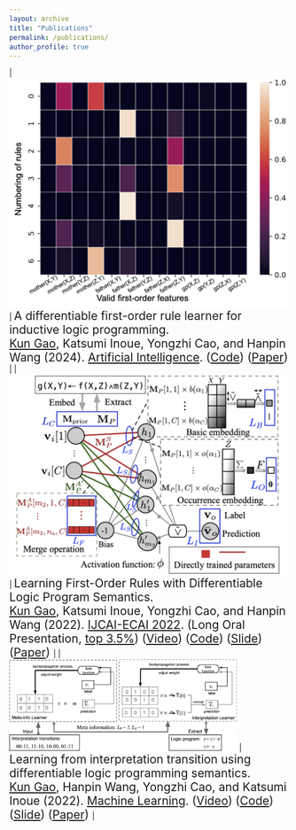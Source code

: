 ```yaml
---
layout: archive
title: "Publications"
permalink: /publications/
author_profile: true
---
```


<!-- {% if site.author.googlescholar %}
  <div class="wordwrap">You can also find my articles on <a href="{{site.author.googlescholar}}">my Google Scholar profile</a>.</div>
{% endif %}

{% include base_path %}

{% for post in site.publications reversed %}
  {% include archive-single.html %}
{% endfor %} -->

<style>
td, th {
   border: none!important;
}
</style>
 
| <img src="/images/head_gp.png" alt="preview" style="zoom:60%;" class="center"/> |  <span style="font-size:1.5em;"> A differentiable first-order rule learner for inductive logic programming.<br /><u>Kun Gao</u>, Katsumi Inoue, Yongzhi Cao, and Hanpin Wang (2024). [Artificial Intelligence](https://www.sciencedirect.com/journal/artificial-intelligence). ([Code](https://github.com/gaokun12/DFORL)) ([Paper](https://www.sciencedirect.com/science/article/pii/S0004370224000444)) </span>  | 
| <img src="/images/paper2.png" alt="preview" style="zoom:60%;" class="center"/> | <span style="font-size:1.5em;"> Learning First-Order Rules with Differentiable Logic Program Semantics.<br /><u>Kun Gao</u>, Katsumi Inoue, Yongzhi Cao, and Hanpin Wang (2022). [IJCAI-ECAI 2022](https://ijcai-22.org/). (Long Oral Presentation, <u>top 3.5%</u>) ([Video](https://www.ijcai.org/proceedings/2022/video/417)) ([Code](https://github.com/gaokun12/DFORL)) ([Slide](/slides/IJCAI_2022_DFOL.pdf)) ([Paper](https://www.ijcai.org/proceedings/2022/417)) </span>  | 
| <img src="/images/pape1.png" alt="preview" style="zoom:60%;" class="center"/> | <span style="font-size:1.5em;">  Learning from interpretation transition using differentiable logic programming semantics.<br /><u>Kun Gao</u>, Hanpin Wang, Yongzhi Cao, and Katsumi Inoue (2022). [Machine Learning](https://link.springer.com/journal/10994). ([Video](https://www.youtube.com/watch?v=M_65WZBkLAQ&t=89s)) ([Code](https://github.com/gaokun12/D-LFIT)) ([Slide](/slides/D_LFIT_IJCLR.pdf)) ([Paper](https://link.springer.com/article/10.1007/s10994-021-06058-8)) </span>  | 



